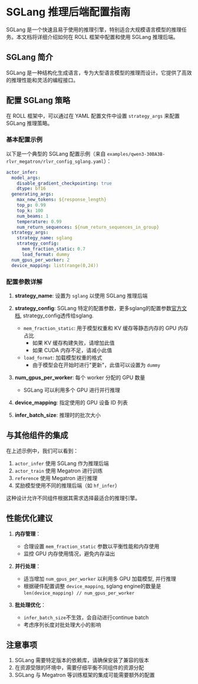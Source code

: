 # SGLang 推理后端配置指南

SGLang 是一个快速且易于使用的推理引擎，特别适合大规模语言模型的推理任务。本文档将详细介绍如何在 ROLL 框架中配置和使用 SGLang 推理后端。

## SGLang 简介

SGLang 是一种结构化生成语言，专为大型语言模型的推理而设计。它提供了高效的推理性能和灵活的编程接口。

## 配置 SGLang 策略

在 ROLL 框架中，可以通过在 YAML 配置文件中设置 `strategy_args` 来配置 SGLang 推理策略。

### 基本配置示例

以下是一个典型的 SGLang 配置示例（来自 `examples/qwen3-30BA3B-rlvr_megatron/rlvr_config_sglang.yaml`）：

```yaml
actor_infer:
  model_args:
    disable_gradient_checkpointing: true
    dtype: bf16
  generating_args:
    max_new_tokens: ${response_length}
    top_p: 0.99
    top_k: 100
    num_beams: 1
    temperature: 0.99
    num_return_sequences: ${num_return_sequences_in_group}
  strategy_args:
    strategy_name: sglang
    strategy_config:
      mem_fraction_static: 0.7
      load_format: dummy
  num_gpus_per_worker: 2
  device_mapping: list(range(0,24))
```

### 配置参数详解

1. **strategy_name**: 设置为 `sglang` 以使用 SGLang 推理后端

2. **strategy_config**: SGLang 特定的配置参数，更多sglang的配置参数[官方文档](https://docs.sglang.ai/), strategy_config透传给sglang.
   - `mem_fraction_static`: 用于模型权重和 KV 缓存等静态内存的 GPU 内存占比
     - 如果 KV 缓存构建失败，请增加此值
     - 如果 CUDA 内存不足，请减小此值
   - `load_format`: 加载模型权重的格式
     - 由于模型会在开始时进行"更新"，此值可以设置为 `dummy`

3. **num_gpus_per_worker**: 每个 worker 分配的 GPU 数量
   - SGLang 可以利用多个 GPU 进行并行推理

4. **device_mapping**: 指定使用的 GPU 设备 ID 列表

5. **infer_batch_size**: 推理时的批次大小

## 与其他组件的集成

在上述示例中，我们可以看到：

1. `actor_infer` 使用 SGLang 作为推理后端
2. `actor_train` 使用 Megatron 进行训练
3. `reference` 使用 Megatron 进行推理
4. 奖励模型使用不同的推理后端（如 `hf_infer`）

这种设计允许不同组件根据其需求选择最适合的推理引擎。

## 性能优化建议

1. **内存管理**：
   - 合理设置 `mem_fraction_static` 参数以平衡性能和内存使用
   - 监控 GPU 内存使用情况，避免内存溢出

2. **并行处理**：
   - 适当增加 `num_gpus_per_worker` 以利用多 GPU 加载模型, 并行推理
   - 根据硬件配置调整 `device_mapping`, sglang engine的数量是`len(device_mapping) // num_gpus_per_worker` 

3. **批处理优化**：
   - `infer_batch_size`不生效，会自动进行continue batch
   - 考虑序列长度对批处理大小的影响

## 注意事项

1. SGLang 需要特定版本的依赖库，请确保安装了兼容的版本
2. 在资源受限的环境中，需要仔细平衡不同组件的资源分配
3. SGLang 与 Megatron 等训练框架的集成可能需要额外的配置
